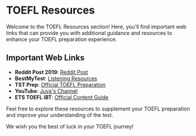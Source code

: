 # TOEFL Resources

Welcome to the TOEFL Resources section! Here, you'll find important web links that can provide you with additional guidance and resources to enhance your TOEFL preparation experience.

## Important Web Links

- **Reddit Post 2019**: [Reddit Post](https://www.reddit.com/r/ToeflAdvice/comments/dbx8rp/scored_116120_30r_30l_28s_28w/)
- **BestMyTest**: [Listening Resources](https://www.bestmytest.com/toefl/listening)
- **TST Prep**: [Official TOEFL Preparation](https://tstprep.com/)
- **YouTube**: [Juva's Channel](https://www.youtube.com/@juva)
- **ETS TOEFL iBT**: [Official Content Guide](https://www.ets.org/toefl/test-takers/ibt/about/content.html)

Feel free to explore these resources to supplement your TOEFL preparation and improve your understanding of the test.

We wish you the best of luck in your TOEFL journey!
